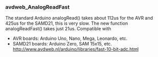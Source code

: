 ### avdweb_AnalogReadFast
The standard Arduino analogRead() takes about 112us for the AVR and 425us for the SAMD21, this is very slow. 
The new function analogReadFast() takes just 21us. 
Compatible with
- AVR boards: Arduino Uno, Nano, Mega, Leonardo, etc.
- SAMD21 boards: Arduino Zero, SAM 15x15, etc. 
http://www.avdweb.nl/arduino/libraries/fast-10-bit-adc.html
